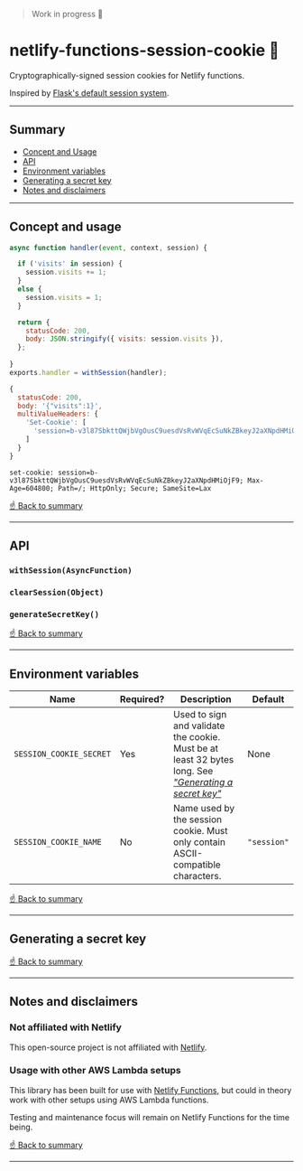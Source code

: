 > Work in progress 🚧

# netlify-functions-session-cookie 🍪
Cryptographically-signed session cookies for Netlify functions.

Inspired by [Flask's default session system](https://flask.palletsprojects.com/en/2.0.x/quickstart/#sessions). 

---

## Summary 
- [Concept and Usage](#concept-and-usage)
- [API](#api)
- [Environment variables](#environment-variables)
- [Generating a secret key](#generating-a-secret-key)
- [Notes and disclaimers](#notes-and-disclaimers)

---

## Concept and usage

```javascript
async function handler(event, context, session) {

  if ('visits' in session) {
    session.visits += 1;
  }
  else {
    session.visits = 1;
  }

  return {
    statusCode: 200,
    body: JSON.stringify({ visits: session.visits }),
  };
  
}
exports.handler = withSession(handler);
```


```javascript
{
  statusCode: 200,
  body: '{"visits":1}',
  multiValueHeaders: {
    'Set-Cookie': [
      'session=b-v3l87SbkttQWjbVgOusC9uesdVsRvWVqEcSuNkZBkeyJ2aXNpdHMiOjF9; Max-Age=604800; Path=/; HttpOnly; Secure; SameSite=Lax'
    ]
  }
}
```

```
set-cookie: session=b-v3l87SbkttQWjbVgOusC9uesdVsRvWVqEcSuNkZBkeyJ2aXNpdHMiOjF9; Max-Age=604800; Path=/; HttpOnly; Secure; SameSite=Lax
```

[☝️ Back to summary](#summary)

---

## API

### `withSession(AsyncFunction)`

### `clearSession(Object)`

### `generateSecretKey()`

[☝️ Back to summary](#summary)

---

## Environment variables

| Name | Required? | Description | Default |
| --- | --- | --- | --- |
| `SESSION_COOKIE_SECRET` | Yes | Used to sign and validate the cookie. Must be at least 32 bytes long. See [_"Generating a secret key"_](#generating-a-secret-key) | None |
| `SESSION_COOKIE_NAME` | No | Name used by the session cookie. Must only contain ASCII-compatible characters.  | `"session"` |


[☝️ Back to summary](#summary)

---

## Generating a secret key

[☝️ Back to summary](#summary)

---

## Notes and disclaimers

### Not affiliated with Netlify
This open-source project is not affiliated with [Netlify](https://www.netlify.com/).

### Usage with other AWS Lambda setups
This library has been built for use with [Netlify Functions](https://docs.netlify.com/functions/build-with-javascript/), but could in theory work with other setups using AWS Lambda functions. 

Testing and maintenance focus will remain on Netlify Functions for the time being.

[☝️ Back to summary](#summary)

---